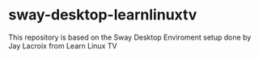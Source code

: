 # sway-desktop-learnlinuxtv
This repository is based on the Sway Desktop Enviroment setup done by Jay Lacroix  from Learn Linux TV
